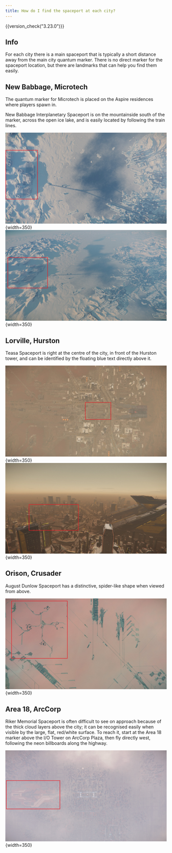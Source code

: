 ```yaml
---
title: How do I find the spaceport at each city?
---
```


{{version_check("3.23.0")}}

## Info

For each city there is a main spaceport that is typically a short distance away
from the main city quantum marker. There is no direct marker for the spaceport
location, but there are landmarks that can help you find them easily.

## New Babbage, Microtech

The quantum marker for Microtech is placed on the Aspire residences where
players spawn in.

New Babbage Interplanetary Spaceport is on the mountainside south of the marker,
across the open ice lake, and is easily located by following the train lines.

![New Babbage from above](./images/nb-above-day.jpg){width=350}
![NBIS](./images/nb-angle-day.jpg){width=350}

## Lorville, Hurston

Teasa Spaceport is right at the centre of the city, in front of the Hurston
tower, and can be identified by the floating blue text directly above it.

![Lorville from above](./images/lorville-above-day.jpg){width=350}
![Teasa Spaceport](./images/lorville-angle-day.jpg){width=350}

## Orison, Crusader

August Dunlow Spaceport has a distinctive, spider-like shape when viewed from
above.

![Orison from above](./images/orison-above-day.jpg){width=350}

## Area 18, ArcCorp

Riker Memorial Spaceport is often difficult to see on approach because of the
thick cloud layers above the city; it can be recognised easily when visible by
the large, flat, red/white surface. To reach it, start at the Area 18 marker
above the I/O Tower on ArcCorp Plaza, then fly directly west, following the neon
billboards along the highway.

![Area 18 from above](./images/area18-above-day.jpg){width=350}
